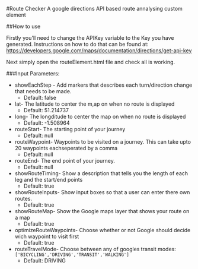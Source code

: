 #Route Checker
A google directions API based route annalysing custom element

##How to use 

Firstly you'll need to change the APIKey variable to the Key you have generated. Instructions on how to do that can be found at: https://developers.google.com/maps/documentation/directions/get-api-key

Next simply open the routeElement.html file and check all is working.

###Input Parameters:

- showEachStep - Add markers that describes each turn/direction change that needs to be made.
  - Default: false
- lat- The latitude to center the m,ap on when no route is displayed 
  - Default: 51.214737
- long- The longditude to  center the map on when no route is displayed
  - Default: -1.508964
- routeStart- The starting point of your journey
  - Default: null
- routeWaypoint- Waypoints to be visited on a journey. This can take upto 20 waypoints eachseperated by a comma
  - Default: null
- routeEnd- The end point of your journey.
  - Default: null
- showRouteTiming- Show a description that tells you the length of each leg and the start/end points 
  - Default: true
- showRouteInputs- Show input boxes so that a user can enter there own routes.
  - Default: true
- showRouteMap- Show the Google maps layer that shows your route on a map 
  - Default: true
- optimizeRouteWaypoints- Choose whether or not Google should decide wich waypoint to visit first
  - Default: true
- routeTravelMode- Choose between any of googles transit modes:`['BICYCLING','DRIVING','TRANSIT','WALKING']`
  - Default: DRIVING
